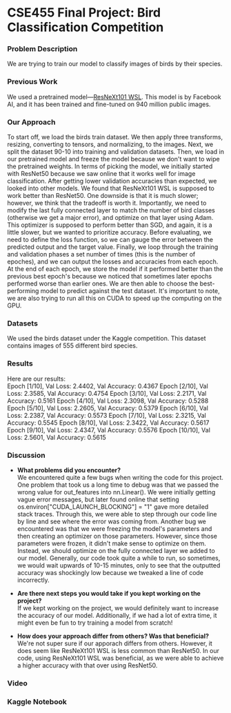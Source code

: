 # CSE455 Final Project: Bird Classification Competition

### Problem Description 
We are trying to train our model to classify images of birds by their species.  

 ### Previous Work  
We used a pretrained model—[ResNeXt101 WSL](https://pytorch.org/hub/facebookresearch_WSL-Images_resnext/). This model is by Facebook AI, and it has been trained and fine-tuned on 940 million public images.   

### Our Approach  
To start off, we load the birds train dataset. We then apply three transforms, resizing, converting to tensors, and normalizing, to the images. Next, we split the dataset 90-10 into training and validation datasets. Then, we load in our pretrained model and freeze the model because we don't want to wipe the pretrained weights. In terms of picking the model, we initially started with ResNet50 because we saw online that it works well for image classification. After getting lower validation accuracies than expected, we looked into other models. We found that ResNeXt101 WSL is supposed to work better than ResNet50. One downside is that it is much slower; however, we think that the tradeoff is worth it. Importantly, we need to modify the last fully connected layer to match the number of bird classes (otherwise we get a major error), and optimize on that layer using Adam. This optimizer is supposed to perform better than SGD, and again, it is a little slower, but we wanted to prioritize accuracy. Before evaluating, we need to define the loss function, so we can gauge the error between the predicted output and the target value. Finally, we loop through the training and validation phases a set number of times (this is the number of epoches), and we can output the losses and accuracies from each epoch. At the end of each epoch, we store the model if it performed better than the previous best epoch's because we noticed that sometimes later epochs performed worse than earlier ones. We are then able to choose the best-performing model to predict against the test dataset. It's important to note, we are also trying to run all this on CUDA to speed up the computing on the GPU. 

### Datasets  
We used the birds dataset under the Kaggle competition. This dataset contains images of 555 different bird species. 

### Results
Here are our results:    
Epoch \[1/10], Val Loss: 2.4402, Val Accuracy: 0.4367
Epoch \[2/10], Val Loss: 2.3585, Val Accuracy: 0.4754
Epoch \[3/10], Val Loss: 2.2171, Val Accuracy: 0.5161
Epoch \[4/10], Val Loss: 2.3098, Val Accuracy: 0.5288
Epoch \[5/10], Val Loss: 2.2605, Val Accuracy: 0.5379
Epoch \[6/10], Val Loss: 2.2387, Val Accuracy: 0.5573
Epoch \[7/10], Val Loss: 2.3215, Val Accuracy: 0.5545
Epoch \[8/10], Val Loss: 2.3422, Val Accuracy: 0.5617
Epoch \[9/10], Val Loss: 2.4347, Val Accuracy: 0.5576
Epoch \[10/10], Val Loss: 2.5601, Val Accuracy: 0.5615  

### Discussion

* **What problems did you encounter?**  
We encountered quite a few bugs when writing the code for this project. One problem that took us a long time to debug was that we passed the wrong  value for out_features into nn.Linear(). We were initially getting vague error messages, but later found online that setting os.environ\["CUDA_LAUNCH_BLOCKING"] = "1" gave more detailed stack traces. Through this, we were able to step through our code line by line and see where the error was coming from. Another bug we encountered was that we were freezing the model's parameters and then creating an optimizer on those parameters. However, since those parameters were frozen, it didn't make sense to optimize on them. Instead, we should optimize on the fully connected layer we added to our model. Generally, our code took quite a while to run, so sometimes, we would wait upwards of 10-15 minutes, only to see that the outputted accuracy was shockingly low because we tweaked a line of code incorrectly. 

* **Are there next steps you would take if you kept working on the project?**  
If we kept working on the project, we would definitely want to increase the accuracy of our model. Additionally, if we had a lot of extra time, it might even be fun to try training a model from scratch!

* **How does your approach differ from others? Was that beneficial?**  
We're not super sure if our apporach differs from others. However, it does seem like ResNeXt101 WSL is less common than ResNet50. In our code, using ResNeXt101 WSL was beneficial, as we were able to achieve a higher accuracy with that over using ResNet50.

### Video

### Kaggle Notebook
